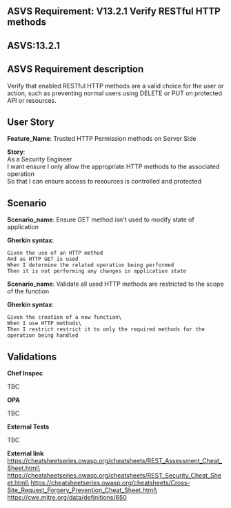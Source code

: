 ## ASVS Requirement: V13.2.1 Verify RESTful HTTP methods
## ASVS:13.2.1

## ASVS Requirement description
Verify that enabled RESTful HTTP methods are a valid choice for the user or action, such as preventing normal users using DELETE or PUT on protected API or resources.

## User Story
**Feature_Name**: Trusted HTTP Permission methods on Server Side

**Story**:\
As a Security Engineer\
I want ensure I only allow the appropriate HTTP methods to the associated operation\
So that I can ensure access to resources is controlled and protected

## Scenario
**Scenario_name**: Ensure GET method isn't used to modify state of application

**Gherkin syntax**:
```gherkin
Given the use of an HTTP method
And as HTTP GET is used
When I determine the related operation being performed
Then it is not performing any changes in application state
```
**Scenario_name**: Validate all used HTTP methods are restricted to the scope of the function

**Gherkin syntax**:
```gherkin
Given the creation of a new function\
When I use HTTP methods\
Then I restrict restrict it to only the required methods for the operation being handled
```

## Validations

**Chef Inspec**

TBC

**OPA**

TBC

**External Tests**

TBC

**External link**\
https://cheatsheetseries.owasp.org/cheatsheets/REST_Assessment_Cheat_Sheet.html\
https://cheatsheetseries.owasp.org/cheatsheets/REST_Security_Cheat_Sheet.html\
https://cheatsheetseries.owasp.org/cheatsheets/Cross-Site_Request_Forgery_Prevention_Cheat_Sheet.html\
https://cwe.mitre.org/data/definitions/650
